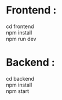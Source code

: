# Frontend :

 cd frontend <br>
 npm install <br>
 npm run dev <br>

# Backend :

 cd backend <br>
 npm install <br>
 npm start <br>
